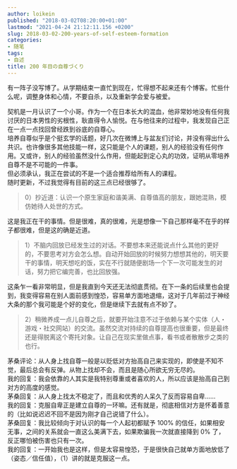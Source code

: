 ```yaml
---
author: loikein
published: "2018-03-02T08:20:00+01:00"
lastmod: "2021-04-24 21:12:11.156 +0200"
slug: 2018-03-02-200-years-of-self-esteem-formation
categories:
- 随笔
tags:
- 自述
title: 200 年目の自尊づくり
---
```

有一阵子没写博了。从学期结束一直忙到现在，忙得想不起来还有个博客。忙些什么呢，调整身体和心情，不要自杀，以及重新学会爱与被爱。  

契机是一月认识了一个小哥。作为一个在日本长大的混血，他非常妙地没有任何我讨厌的日本男性的劣根性，耿直得令人愉悦。在与他往来的过程中，我发现自己正在一点一点找回曾经跌到谷底的自尊心。  
培养自尊似乎是个挺玄学的话题，好几次在微博上与盆友们讨论，并没有得出什么共识。也许像很多其他技能一样，这只能是个人的课题，别人的经验没有任何作用。又或许，别人的经验虽然没什么作用，但能起到定心丸的功效，证明从零培养自尊不是不可能的一件事。  
但必须承认，我正在尝试的不是一个适合推荐给所有人的课程。  
随时更新，不过我觉得有目前的这三点已经很够了。  

> 0）抄近道：认识一个原生家庭和谐美满、自尊值高的朋友，跟她混熟，模仿她待人处世的方式。

这是我正在干的事情。但是很难，真的很难，光是想像一下自己那样毫不在乎的样子都很难，但是这的确是近道。  


> 1）不脑内回放已经发生过的对话。不要想本来还能说点什么其他的更好的，不要思考对方会怎么想。自动开始回放的时候努力想想其他的，明天要干的事情，明天想吃的饭，实在不行就随便剧场一个下一次可能发生的对话，努力把它编完善，也比回放强。

这条乍一看非常明显，但是我直到今天还无法彻底贯彻。在下一条的后续里也会提到，我变得容易在别人面前感到惶恐，容易单方面地退缩，这对于几年前过于神经大条的那个我可能是个好的变化，但是继续下去就有点不妙了。  

> 2）稍微养成一点儿自尊之后，就要开始注意不过于依赖与某个实体（人・游戏・社交网站）的交流。虽然交流对持续的自尊提高也很重要，但是最终还是得脱离这个寄托对象。让自己在现实里做点事，看书或者散散步之类的也行。

茅桑评论：从人身上找自尊一般是以贬低对方抬高自己来实现的，即使是不知不觉，最后总会有反弹。从物上找却不会，而且是随心所欲无穷无尽的。  
我的回复：我会依靠的人其实是我特别尊重或者喜欢的人，所以应该是抬高自己到对方的高度的感觉。  
茅桑回复：从人身上找太不稳定了，而且和优秀的人呆久了反而容易自卑……  
我的回复：克服自卑正是建立自尊的一环嘛。还有就是，彻底相信对方是怀着善意的（比如说迟迟不回不是因为刚才自己说错了什么）。  
茅桑回复：我比较倾向于对认识的每一个人起初都赋予 100% 的信任，如果相安无事，之间的关系就会一直这么美满下去，如果欺骗我一次就直接降到 0% 了，反正哪怕被伤害也只有一次。  
我的回复：一开始我也是这样，但是太容易惶恐，于是很快自己就单方面地放低了（姿态／信任值），（1）讲的就是克服这一点。
